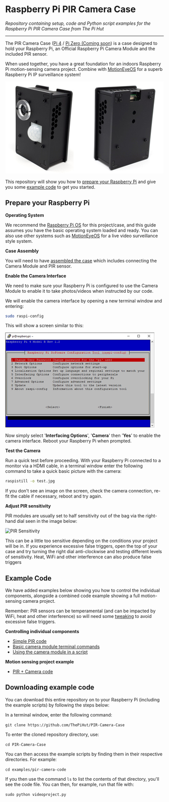 # Raspberry Pi PIR Camera Case

*Repository containing setup, code and Python script examples for the Raspberry Pi PIR Camera Case from The Pi Hut*
***
The PIR Camera Case ([Pi 4](https://thepihut.com) / [Pi Zero (Coming soon](https://thepihut.com)) is a case designed to hold your Raspberry Pi, an Official Raspberry Pi Camera Module and the included PIR sensor.

When used together, you have a great foundation for an indoors Raspberry Pi motion-sensing camera project. Combine with [MotionEyeOS](https://github.com/ccrisan/motioneyeos/wiki) for a superb Raspberry Pi IP surveillance system!

![PIR Camera Case](/images/PIR-Camera-Case-2.jpg)

This repository will show you how to [prepare your Raspberry Pi](#prepare-your-raspberry-pi) and give you some [example code](#example-code) to get you started.
## Prepare your Raspberry Pi

**Operating System**

We recommend the [Raspberry Pi OS](https://www.raspberrypi.org/downloads/) for this project/case, and this guide assumes you have the basic operating system loaded and ready.
You can also use other systems such as [MotionEyeOS](https://github.com/ccrisan/motioneyeos/wiki) for a live video surveillance style system.

**Case Assembly**

You will need to have [assembled the case](#) which includes connecting the Camera Module and PIR sensor.

**Enable the Camera Interface**

We need to make sure your Raspberry Pi is configured to use the Camera Module to enable it to take photos/videos when instructed by our code.

We will enable the camera interface by opening a new terminal window and entering:
```bash
sudo raspi-config
```
This will show a screen similar to this:

![Raspi-Config](images/raspi-config-screen.jpg)

Now simply select '**Interfacing Options**', '**Camera**' then '**Yes**' to enable the camera interface. Reboot your Raspberry Pi when prompted.

**Test the Camera**

Run a quick test before proceeding. With your Raspberry Pi connected to a monitor via a HDMI cable, in a terminal window enter the following command to take a quick basic picture with the camera:
```bash
raspistill -o test.jpg
```
If you don't see an image on the screen, check the camera connection, re-fit the cable if necessary, reboot and try again.

**Adjust PIR sensitivity**

PIR modules are usually set to half sensitivity out of the bag via the right-hand dial seen in the image below:

![PIR Sensitivity](https://github.com/ThePiHut/PIR-Camera-Case/blob/master/images/PIR-settings.jpg)

This can be a little too sensitive depending on the conditions your project will be in. If you experience excessive false triggers, open the top of your case and try turning the right dial anti-clockwise and testing different levels of sensitivity. Heat, WiFi and other interference can also produce false triggers

## Example Code

We have added examples below showing you how to control the individual components, alongside a combined code example showing a full motion-sensing camera project.

Remember: PIR sensors can be temperamental (and can be impacted by WiFi, heat and other interference) so will need some [tweaking](https://github.com) to avoid excessive false triggers.

**Controlling individual components**
- [Simple PIR code](https://github.com/ThePiHut/PIR-Camera-Case/tree/master/examples/simple-pir-code)
- [Basic camera module terminal commands](https://github.com/ThePiHut/PIR-Camera-Case/tree/master/examples/basic-camera-commands)
- [Using the camera module in a script](https://github.com/ThePiHut/PIR-Camera-Case/tree/master/examples/camera-module-in-script)

**Motion sensing project example**
- [PIR + Camera code](https://github.com/ThePiHut/PIR-Camera-Case/tree/master/examples/pir-camera-code)

## Downloading example code
You can download this entire repository on to your Raspberry Pi (including the example scripts) by following the steps below:

In a terminal window, enter the following command:

```git clone https://github.com/ThePiHut/PIR-Camera-Case```

To enter the cloned repository directory, use:

```cd PIR-Camera-Case```

You can then access the example scripts by finding them in their respective directories. For example:

```cd examples/pir-camera-code```

If you then use the command ```ls``` to list the contents of that directory, you'll see the code file. You can then, for example, run that file with:

```sudo python videoproject.py```
